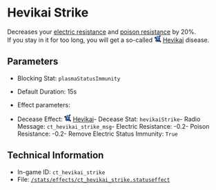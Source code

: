 # Hevikai Strike

Decreases your [electric resistance](https://ceterai.github.io/MyEnternia/Wiki/electricresistance) and [poison resistance](https://ceterai.github.io/MyEnternia/Wiki/poisonresistance) by 20%.  
If you stay in it for too long, you will get a so-called <img src="https://raw.githubusercontent.com/Ceterai/Enternia/main/stats/effects/ct_hevikai.png" alt="Hevikai icon" loading="lazy" height=16px width="auto" /> [Hevikai](https://ceterai.github.io/MyEnternia/Wiki/Hevikai) disease.

## Parameters

- Blocking Stat: `plasmaStatusImmunity`
- Default Duration: 15s
- Effect parameters: 

- Decease Effect: <img src="https://raw.githubusercontent.com/Ceterai/Enternia/main/stats/effects/ct_hevikai.png" alt="Hevikai icon" loading="lazy" height=16px width="auto" /> [Hevikai](https://ceterai.github.io/MyEnternia/Wiki/Hevikai)- Decease Stat: `hevikaiStrike`- Radio Message: `ct_hevikai_strike_msg`- Electric Resistance: -0.2- Poison Resistance: -0.2- Remove Electric Status Immunity: `True`

## Technical Information

- In-game ID: `ct_hevikai_strike`
- File: [`/stats/effects/ct_hevikai_strike.statuseffect`](https://github.com/Ceterai/Enternia/blob/main/stats/effects/ct_hevikai_strike.statuseffect)
